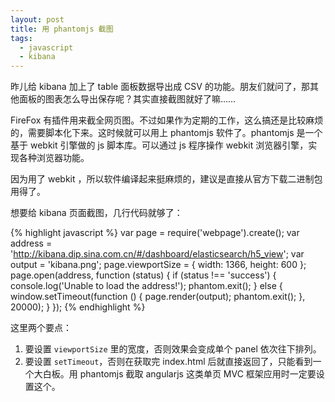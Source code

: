 ```yaml
---
layout: post
title: 用 phantomjs 截图
tags:
  - javascript
  - kibana
---
```


昨儿给 kibana 加上了 table 面板数据导出成 CSV 的功能。朋友们就问了，那其他面板的图表怎么导出保存呢？其实直接截图就好了嘛……

FireFox 有插件用来截全网页图。不过如果作为定期的工作，这么搞还是比较麻烦的，需要脚本化下来。这时候就可以用上 phantomjs 软件了。phantomjs 是一个基于 webkit 引擎做的 js 脚本库。可以通过 js 程序操作 webkit 浏览器引擎，实现各种浏览器功能。

因为用了 webkit ，所以软件编译起来挺麻烦的，建议是直接从官方下载二进制包用得了。

想要给 kibana 页面截图，几行代码就够了：

{% highlight javascript %}
var page = require('webpage').create();
var address = 'http://kibana.dip.sina.com.cn/#/dashboard/elasticsearch/h5_view';
var output = 'kibana.png';
page.viewportSize = { width: 1366, height: 600 };
page.open(address, function (status) {
    if (status !== 'success') {
        console.log('Unable to load the address!');
        phantom.exit();
    } else {
        window.setTimeout(function () {
            page.render(output);
            phantom.exit();
        }, 20000);
    }
});
{% endhighlight %}

这里两个要点：

1. 要设置 `viewportSize` 里的宽度，否则效果会变成单个 panel 依次往下排列。
3. 要设置 `setTimeout`，否则在获取完 index.html 后就直接返回了，只能看到一个大白板。用 phantomjs 截取 angularjs 这类单页 MVC 框架应用时一定要设置这个。

